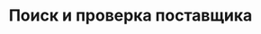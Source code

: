 ---
templateKey: services
locale: ua
name: poshuk-postachalnyikiv-v-kyitai
crumbLabelParent: Послуги 
crumbLabel: Поиск и проверка поставщика
title: Поиск и проверка поставщика
description: >-
    Доставка из Китая, США, Европы в Украину. Мы открыты к сотрудничеству с любым клиентом, независимо от объёмов его грузопотока. Закажите консультацию и начнем сотрудничество прямо сейчас!
header:
  images:
    - alt: cost-page
      image: /img/search-and-verification-header.png
  scopeInformation:
    - image: /img/time.png
      text: Сроки доставки
    - image: /img/card.png
      text: от 2$ за кг
    - image: /img/lov.png
      text: Местоположение посылки
table: 
    head:
        - name: Метод поиска
          image: /img/search.png  
        - name: Время поиска
          image: /img/time3.png  
        - name: Себестоимость
          image: /img/card.png  
        - name: Вероятность заключить выгодную сделку
          image: /img/start.png
    body:
        - column:
            - value: Самостоятельно в интернете          
            - value: 1 день - <span class='bold infinity'>&#8734;</span>          
            - value: 0$         
            - value: = <span class='medium'>50%</span>        
        - column: 
            - value: Вместе с <span class='blue bold'>INTA-ICS</span>         
            - value: От <span class='blue medium'>7</span> до <span class='blue medium'>14 дней</span>         
            - value: От <span class='green'>100$</span>
            - value: <div class='green'>90% &#8593;</div>
        - column:     
            - value: Поездка в Китай
            - value: Около <span class='blue medium'>30 дней </span>(с учетом времени на подготовку)
            - value: От <span class='medium'>1500$</span>
            - value: <span class='green'>90% &#8593;</span>      
sections:
  - image: /img/making-payments-section.jpg
    title: Н2 ЗАГОЛОВОК
    text: >-
      <p>Для предпринимателей, которые осуществляют закупки у зарубежных партнёров стоит ключевой вопрос оплаты контрагенту (поставщику). Часто эта операция связана с открытием счетов в иностранной валюте, дополнительных сложностях, открытие мультивалютных карт, дополнительная налоговая нагрузка на ваш бюджет и излишняя отчётность. Мы предлагаем следующий алгоритм оплаты:</p>
      <ul class="custom-list">
        <li class="row">
          <img src="/img/logo-mini-blue.png"/>
          Автоматически выставляется счет в национальной валюте - гривнах. По факту вы покупаете товар в гривнах.</li>  
        <li class="row">
          <img src="/img/logo-mini-blue.png"/>
          Мы самостоятельно конвертируем ваши средства в необходимую валюту поставщика по выгодному курсу и оплачиваем ваш заказ.</li>  
        <li class="row">
          <img src="/img/logo-mini-blue.png"/>
          Вы сразу получает чеки (другие финансовые документы), которые подтверждают факт оплаты.</li>  
        <li class="row"> 
          <img src="/img/logo-mini-blue.png"/>
          Наши клиенты могут делать все операции с телефона.Фактически, наша компания выполняет работу, связанную с обслуживанием валютных счетов. При этом вы всегда знаете оптовую стоимость товара в нашей национальной валюте.</li>  
      </ul> 
      <p>С компанией INTA-ICS всё на много проще. Звоните прямо сейчас!</p>
seoSections:
    title: 6Сделаем выкуп ваших товаров с китайских интернет-площадок
    sections:
        - image: /img/seoImg.jpg
          text: >-
            <p>Для предпринимателей, которые осуществляют закупки у зарубежных партнёров стоит ключевой вопрос оплаты контрагенту (поставщику). Часто эта операция связана с открытием счетов в иностранной валюте, дополнительных сложностях, открытие мультивалютных карт, дополнительная налоговая нагрузка на ваш бюджет и излишняя отчётность. Мы предлагаем следующий алгоритм оплаты:</p>
            <ul>
                <li>Автоматически выставляется счет в национальной валюте - гривнах. По факту вы покупаете товар в гривнах.</li>
                <li>Мы самостоятельно конвертируем ваши средства в необходимую валюту поставщика по выгодному курсу и оплачиваем ваш заказ.</li>
                <li>Вы сразу получает чеки (другие финансовые документы), которые подтверждают факт оплаты.</li>
                <li>Наши клиенты могут делать все операции с телефона.Фактически, наша компания выполняет работу, связанную с обслуживанием валютных счетов. При этом вы всегда знаете оптовую стоимость товара в нашей национальной валюте.</li>
            </ul>
            <p>С компанией INTA-ICS всё на много проще. Звоните прямо сейчас!</p>
---